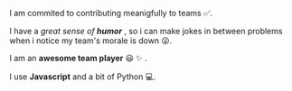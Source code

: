 I am commited  to contributing meanigfully to teams :white_check_mark:. 

I have a _great sense of **humor**_ , so i can make jokes in between problems when i notice my team's morale is down :stuck_out_tongue_winking_eye:.

I am an **awesome team player** :smiley: :sparkles: .

I use __Javascript__ and a bit of Python :computer:.
